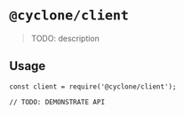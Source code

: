# `@cyclone/client`

> TODO: description

## Usage

```
const client = require('@cyclone/client');

// TODO: DEMONSTRATE API
```

